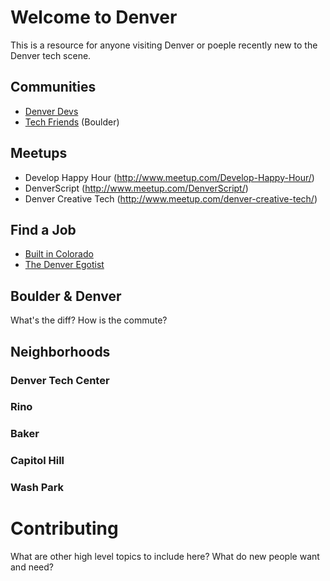 # Welcome to Denver

This is a resource for anyone visiting Denver or poeple recently new to the Denver tech scene.

## Communities
* [Denver Devs](http://denverdevs.org/)
* [Tech Friends](http://www.gettechfriends.com/) (Boulder)

## Meetups
* Develop Happy Hour (http://www.meetup.com/Develop-Happy-Hour/)
* DenverScript (http://www.meetup.com/DenverScript/)
* Denver Creative Tech (http://www.meetup.com/denver-creative-tech/)

## Find a Job
* [Built in Colorado](http://www.builtincolorado.com/jobs)
* [The Denver Egotist](http://www.thedenveregotist.com/jobs)

## Boulder & Denver
What's the diff? How is the commute? 

## Neighborhoods

### Denver Tech Center
### Rino
### Baker
### Capitol Hill
### Wash Park

# Contributing
What are other high level topics to include here? What do new people want and need?
